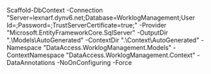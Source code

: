 Scaffold-DbContext -Connection "Server=lexnarf.dynv6.net;Database=WorklogManagement;User Id=<user>;Password=<password>;TrustServerCertificate=true;" -Provider "Microsoft.EntityFrameworkCore.SqlServer" -OutputDir ".\Models\AutoGenerated" -ContextDir ".\Context\AutoGenerated" -Namespace "DataAccess.WorklogManagement.Models" -ContextNamespace "DataAccess.WorklogManagement.Context" -DataAnnotations -NoOnConfiguring -Force